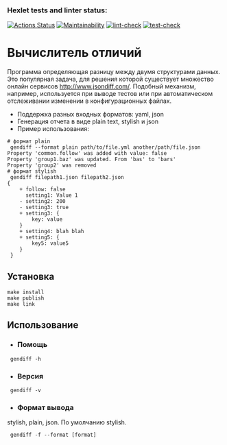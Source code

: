 ### Hexlet tests and linter status:
[![Actions Status](https://github.com/aleksandrtamrazov/backend-project-lvl2/workflows/hexlet-check/badge.svg)](https://github.com/aleksandrtamrazov/backend-project-lvl2/actions)
[![Maintainability](https://api.codeclimate.com/v1/badges/8dbc6545d84e1c0a2b91/maintainability)](https://codeclimate.com/github/aleksandrtamrazov/backend-project-lvl2/maintainability)
[![lint-check](https://github.com/aleksandrtamrazov/backend-project-lvl2/actions/workflows/lint-check.yml/badge.svg)](https://github.com/aleksandrtamrazov/backend-project-lvl2/actions/workflows/lint-check.yml)
[![test-check](https://github.com/aleksandrtamrazov/backend-project-lvl2/actions/workflows/test-check.yml/badge.svg)](https://github.com/aleksandrtamrazov/backend-project-lvl2/actions/workflows/test-check.yml)


# Вычислитель отличий

Программа определяющая разницу между двумя структурами данных. Это популярная задача, для решения которой существует множество онлайн сервисов http://www.jsondiff.com/. Подобный механизм, например, используется при выводе тестов или при автоматическом отслеживании изменении в конфигурационных файлах.

* Поддержка разных входных форматов: yaml, json
* Генерация отчета в виде plain text, stylish и json
* Пример использования:
````
# формат plain
 gendiff --format plain path/to/file.yml another/path/file.json
Property 'common.follow' was added with value: false
Property 'group1.baz' was updated. From 'bas' to 'bars'
Property 'group2' was removed
# формат stylish
 gendiff filepath1.json filepath2.json
{
    + follow: false
      setting1: Value 1
    - setting2: 200
    - setting3: true
    + setting3: {
        key: value
    }
    + setting4: blah blah
    + setting5: {
        key5: value5
    }
 }
````

## Установка

````
make install
make publish
make link
````

## Использование

* ### Помощь
````
 gendiff -h
````

* ### Версия
````
 gendiff -v
````

* ### Формат вывода

stylish, plain, json. По умолчанию stylish.

````
 gendiff -f --format [format]
````